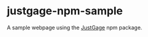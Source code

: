 # justgage-npm-sample

A sample webpage using the [JustGage](https://www.npmjs.com/package/justgage) npm package.

